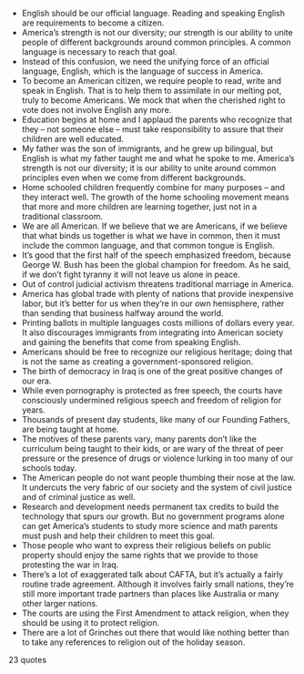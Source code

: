  - English should be our official language. Reading and speaking English are requirements to become a citizen.
 - America’s strength is not our diversity; our strength is our ability to unite people of different backgrounds around common principles. A common language is necessary to reach that goal.
 - Instead of this confusion, we need the unifying force of an official language, English, which is the language of success in America.
 - To become an American citizen, we require people to read, write and speak in English. That is to help them to assimilate in our melting pot, truly to become Americans. We mock that when the cherished right to vote does not involve English any more.
 - Education begins at home and I applaud the parents who recognize that they – not someone else – must take responsibility to assure that their children are well educated.
 - My father was the son of immigrants, and he grew up bilingual, but English is what my father taught me and what he spoke to me. America’s strength is not our diversity; it is our ability to unite around common principles even when we come from different backgrounds.
 - Home schooled children frequently combine for many purposes – and they interact well. The growth of the home schooling movement means that more and more children are learning together, just not in a traditional classroom.
 - We are all American. If we believe that we are Americans, if we believe that what binds us together is what we have in common, then it must include the common language, and that common tongue is English.
 - It’s good that the first half of the speech emphasized freedom, because George W. Bush has been the global champion for freedom. As he said, if we don’t fight tyranny it will not leave us alone in peace.
 - Out of control judicial activism threatens traditional marriage in America.
 - America has global trade with plenty of nations that provide inexpensive labor, but it’s better for us when they’re in our own hemisphere, rather than sending that business halfway around the world.
 - Printing ballots in multiple languages costs millions of dollars every year. It also discourages immigrants from integrating into American society and gaining the benefits that come from speaking English.
 - Americans should be free to recognize our religious heritage; doing that is not the same as creating a government-sponsored religion.
 - The birth of democracy in Iraq is one of the great positive changes of our era.
 - While even pornography is protected as free speech, the courts have consciously undermined religious speech and freedom of religion for years.
 - Thousands of present day students, like many of our Founding Fathers, are being taught at home.
 - The motives of these parents vary, many parents don’t like the curriculum being taught to their kids, or are wary of the threat of peer pressure or the presence of drugs or violence lurking in too many of our schools today.
 - The American people do not want people thumbing their nose at the law. It undercuts the very fabric of our society and the system of civil justice and of criminal justice as well.
 - Research and development needs permanent tax credits to build the technology that spurs our growth. But no government programs alone can get America’s students to study more science and math parents must push and help their children to meet this goal.
 - Those people who want to express their religious beliefs on public property should enjoy the same rights that we provide to those protesting the war in Iraq.
 - There’s a lot of exaggerated talk about CAFTA, but it’s actually a fairly routine trade agreement. Although it involves fairly small nations, they’re still more important trade partners than places like Australia or many other larger nations.
 - The courts are using the First Amendment to attack religion, when they should be using it to protect religion.
 - There are a lot of Grinches out there that would like nothing better than to take any references to religion out of the holiday season.

23 quotes